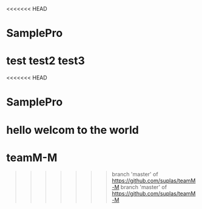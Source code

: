 <<<<<<< HEAD
# SamplePro

test
test2
test3
=======
<<<<<<< HEAD
# SamplePro
hello
welcom to the world
=======
# teamM-M
>>>>>>> branch 'master' of https://github.com/suplas/teamM-M
>>>>>>> branch 'master' of https://github.com/suplas/teamM-M
